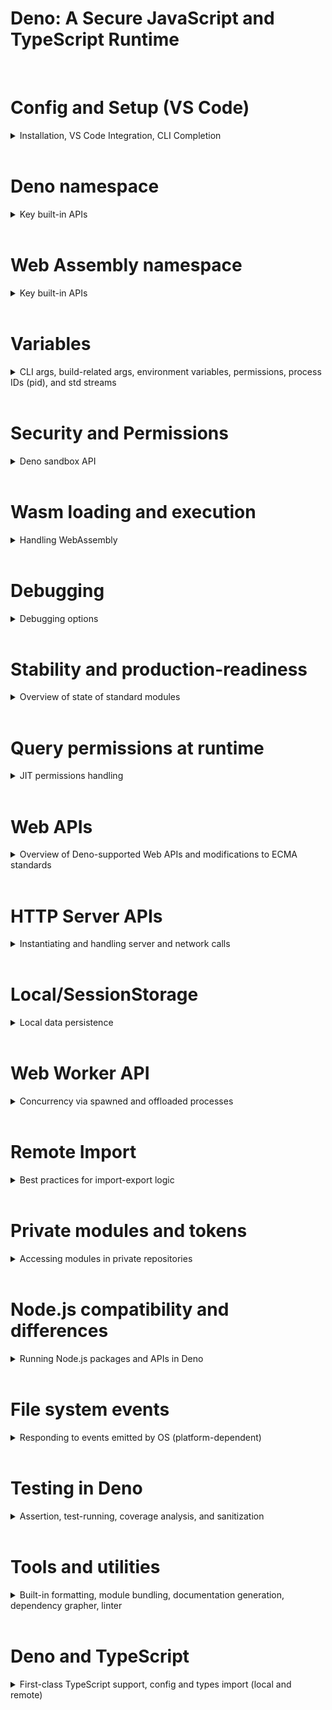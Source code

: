 # Deno: A Secure JavaScript and TypeScript Runtime

<br/>

# Config and Setup (VS Code)

<details>
  <summary>Installation, VS Code Integration, CLI Completion</summary><br/>

## Installation

Download instructions can be found [here](https://deno.land/manual@v1.13.2/getting_started/installation)
<br/><br/>

## Language Server Integration (VS Code)

Install the
[Deno VS Code language server extension](https://marketplace.visualstudio.com/items?itemName=denoland.vscode-deno)

<code>ctrl + shift + p</code> to launch search, navigate to <code>Deno:
Initialize Workspace Configuration</code> to enable Deno namespace and url
imports

Note: it's not recommended to initialize these settings globally
<br/><br/>

## PowerShell Deno CLI Completions

Open PowerShell and run the following command, replacing the path to your system
powershell_profile.ps1

<code>deno completions powershell >
[path-to-system-powershell_profile.ps1-directory]/deno.ps1</code>

Then invoke the script in your <code>Microsoft.PowerShell_profile.ps1</code>

</details>
<br/>

# Deno namespace

<details>
  <summary>Key built-in APIs</summary><br/>

```typescript
function Deno.chdir(directory: string | URL): void {}
Deno.chdir("/home/userA") // equivalent to ls | Set-Location

function Deno.chmod(path: string | URL, mode: number): Promise<void> {}
// change permission of specific file/dir of specified path
await Deno.chmod("/path/to/file", 0o666) // where second arg is structured
/*
  mode: sequence of three octal numbers
  0o <owner-group-others>
  ex, 0o751, owner has read/write/execute, group has read/execute, others have execute only
  note: throws on Windows, requires --allow-write permission
*/

function Deno.close(rid: number): void {}
// close a given resource ID to avoid memory leaks
const file = await Deno.open("my_file.txt")
// do work with file object
Deno.close(file.rid)

function Deno.create(path: string | URL): Promise<File> {}
// create a file or truncate an existing file and resolve to an instance of Deno.File
const file = await Deno.create("/foo/bar.txt")
// requires --allow-read, --allow-write privileges

function Deno.exit(code?: number): never {}
// TypeScript never: function will not return to its end point or will always throw an exception {}
// Exit the Deno process with optional exit code; no code specified == 0
Deno.exit(1)

function Deno.fdatasync(rid: number): Promise<void> {}
// flush pending data ops of given file stream to disk
const file = await Deno.open("my_file.txt", { read: true, write: true, create: true });
await Deno.write(file.rid, new TextEncoder().encode("Hello World"));
await Deno.fdatasync(file.rid);
console.log(new TextDecoder().decode(await Deno.readFile("my_file.txt"))); // Hello World

function Deno.inspect(value: unknown, options?: InspectOptions): string {}
// convert input into string formatted like console.log() output
const obj = {
  a: 10,
  b: "hello",
};
const objAsString = Deno.inspect(obj); // { a: 10, b: "hello" }
console.log(obj);  // prints same value as objAsString, e.g. { a: 10, b: "hello" }

// register custom inspect functions via Symbol.for("Deno.customInspect")
class A {
  x = 10;
  y = "hello";
  [Symbol.for("Deno.customInspect")](): string {
    return "x=" + this.x + ", y=" + this.y;
  }
}
const inStringFormat = Deno.inspect(new A()); // "x=10, y=hello"
console.log(inStringFormat);  // prints "x=10, y=hello"

// specify depth to output nested types
Deno.inspect({a: {b: {c: {d: 'hello'}}}}, {depth: 2}); // { a: { b: [Object] } }

function Deno.memoryUsage(): MemoryUsage {}
// returns an object describing memory usage of Deno process measured in bytes

function Deno.mkdir(path: string | URL, options?: MkdirOptions): Promise<void> {}
// create a new dir with specified path
await Deno.mkdir("new_dir");
await Deno.mkdir("nested/directories", { recursive: true }); // nested dirs
await Deno.mkdir("restricted_access_dir", { mode: 0o700 }); // chmod specification
// default throws if dir already exists
// requires --allow-write

function Deno.open(path: string | URL, options?: OpenOptions): Promise<File> {}
// open and resolve to an instance of Deno.File
// will generate new file if create, createNew open options
// caller should close when through with file objec to prevent memory leaks
const file = await Deno.open("/foo/bar.txt", { read: true, write: true });
// Do work with file
Deno.close(file.rid);
// requires --allow-read and/or --allow-write depending on options

function Deno.readDir(path: string | URL): AsyncIterable<DirEntry> {}
// reads directory by path and returns async iterable of Deno.DirEntry
for await (const dirEntry of Deno.readDir("/")) {
  console.log(dirEntry.name);
}
// throws if path not directory, requires --allow-read

function Deno.readFile(path: string | URL, options?: ReadFileOptions): Promise<Uint8Array> {}
// reads and resolves to entire contents of file as byte array
// use TextDecoder to transform bytes to string if required
// reading directory == return empty data array
const decoder = new TextDecoder("utf-8");
const data = await Deno.readFile("hello.txt");
console.log(decoder.decode(data));
// requires --allow-read

function Deno.readTextFile(path: string | URL, options?: ReadFileOptions): Promise<string> {}
// async read and return entire contents of file as utf8 encoded string
// read dir throws
const data = await Deno.readTextFile("hello.txt");
console.log(data);
// requires --allow-read

function Deno.realPath(path: string | URL): Promise<string> {}
// resolves to absolute normalized path with symbolic links resolved
await Deno.symlink("file.txt", "symlink_file.txt")
const realPath = await Deno.realPath("./file.txt")
const realSymLinkPath = await Deno.realPath("./symlink_file.txt")
console.log(realPath === realSymLinkPath) // true
console.log(realPath) // "/home/alice/file.txt"
// requires --allow-read for target path and CWD if target path relative

function Deno.remove(path: string | URL, options?: RemoveOptions): Promise<void> {}
// remove named file or dir
await Deno.remove("/path/to/dir-or-file", { recursive: true })
// throws if permission denied, path not found, path is non-empty dir and recursive isn't set to true
// requires --allow-write

function Deno.rename(oldpath: string | URL, newpath: string | URL): Promise<void> {}
// rename (move) oldpath to newpath where either file or dir
// **if newpath already exists and isn't a dir, rename() replaces it
const renameIt = async () => await Deno.rename(oldpath, newPath)
renameIt() // this is for syntax highlighting convenience only -- md doesn't recognize top-level await
// throws differently on different platforms
// requires --allow-read, --allow-write

function Deno.resources(): ResourceMap {}
// returns map of open rid along with string rep
// an internal API, resource rep is 'any' type, can change anytime
const resources = Deno.resources()
console.log(resources) // { 0: "stdin", 1: "stdout", 2: "stderr" }

function Deno.run(opt: T): Process<T> {}
// spawns new subprocess -- RunOptions must contain minimally opt.cmd, array of program args, first is binary
const p = Deno.run({
  cmd: ["echo", "hello"],
})
// subprocess uses same pwd as parent process unless opt.cwd specified
// env vars from parent process can be cleared using opt.clearEnv
// doesn't guarantee opt.env are present, OS may set env var for processes
// env vars for subprocess can be specified using opt.env mapping
// default subprocess inherits stdio of parent -- to change opt.stdout, opt.stderr and opt.stdin can be specified independently -- rid of open file, or set to "inherit", "piped", "null"
/*
  "inherit": default, child inherits from parent descriptor
  "piped": new pipe should be arranged to connect parent, child
  "null": stream will be ignored -- equiv of attaching to /dev/null
*/
// details of spawned process are returned
// requires --allow-run

function Deno.seek(rid: number, offset: number, whence: SeekMode): Promise<number> {}
// seek a rid to given offest under mode given by whence
// call resolves to new position within the resource (bytes from start)
const file = await Deno.open('hello.txt', { read: true, write: true, truncate: true, create: true })
await Deno.write(file.rid, new TextEncoder().encode("Hello world"))
// advance 6 bytes
const cursorPosition = await Deno.seek(file.rid, 6, Deno.SeekMode.Start)
console.log(cursorPosition) // 6
const buf = new Uint8Array(100)
await file.read(buf)
console.log(new TextDecoder().decode(buf)) // 'world'

// seek modes
const file = await Deno.open('hello.txt', { read: true, write: true, truncate: true, create: true })
await Deno.write(file.rid, new TextEncoder().encode("Hello world"))
// week 6 bytes from start
console.log(await Deno.seek(file.rid, 6, Deno.SeekMode.Start)) // "6"
console.log(await Deno.seek(file.rid, 2, Deno.SeekMode.Current)) // "8"
console.log(await Deno.seek(file.rid, -2, Deno.SeekMode.End)) // "9"

function Deno.serveHttp(conn: Conn): HttpConn {}
// services HTTP requests given TCP/TLS socket
const conn = await Deno.connect({ port: 80, hostname: "127.0.0.1" })
const httpConn = Deno.serveHttp(conn)
const e = await httpConn.nextRequest()
if (e) {
  e.respondWith(new Response("Hello World"))
}
// if httpConn.nextRequest() encounters an error or returns null, underlying HttpConn resource is closed automatically

function Deno.shutdown(rid: number): Promise<void> {}
// shutdown socket send ops
// matches behavior of POSIX shutdown(3)

function Deno.stat(path: string | URL): Promise<FileInfo> {}
// resolves to a Deno.FileInfo for specified path -- always follows symlinks
import { assert } from "https://deno.land/std/testing/asserts.ts"
const fileInfo = await Deno.stat("hello.txt")
assert(fileInfo.isFile)
// requires --allow-read

function Deno.symlink(oldpath: string | URL, newpath: string | URL, options?: SymlinkOptions): Promise<void> {}
// create newpath as a symbolic link to oldpath
// options.type param can be set to file | dir, arg only available on Windows (ignored on Mac/Linux)
const linkem = async () => await Deno.symlink("old/name", "new/name")
// requires --allow-write

function Deno.test(t: TestDefinition): void {}
// register a test run with CLI deno test containing module that looks like test module
// can be async as necessary
import { assert, fail, assertEquals } from "https://deno.land/std/testing/asserts.ts"

Deno.test({
  name: "example test",
  fn(): void {
    assertEquals("world", "world")
  }
})

Deno.test({
  name: "example ignored test",
  ignore: Deno.build.os === "windows",
  fn(): void {
    // ignored on Windows machines only
  }
})

Deno.test({
  name: "example async test",
  async fn() {
    const decoder = new TextDeoder("utf-8")
    const data = await Deno.readFile("hellow_world.txt")
    assertEquals(decoder.decode(data), "Hello world")
  }
})

function Deno.truncate(name: string, len?: number): Promise<void> {}
// trucates/extends specified file to reach len
// if no len, entire file contents are truncated
const trunc = async () => await Deno.truncate("my_file.txt")
trunc()
// otherwise, truncated to part of file specified
const file = await Deno.makeTempFile()
await Deno.writeFile(file, new TextEncoder().encode("Hello World"))
await Deno.truncate(file, 7)
const data = await Deno.readFile(file)
console.log(new TextDecoder().decode(data))
// requires --allow-write

function Deno.watchFs(paths: string | string[], options?: { recursive: boolean }): FsWatcher {}
// watch for fs events against one or more paths (files or dirs)
// paths must already exist
// user action like touch test.file can generate multiple fs events
// user action can also result in multiple file paths in one event ie mv old_name.txt new_name.txt
// recursive option true by default, for dirs, will watch specified directory and all sub dir
// exact ordering of events can vary between OS
const watcher = Deno.watchFs("/")
for await (const event of watcher) {
  console.log(">>>> event", event)
  // { kind: "create", paths: ["/foo.txt"]}
}
// requires --allow-read
// call watcher.close() to stop watching

function Deno.writeFile(path: string | URL, data: Uint8Array, options?: WriteFileOptions): Promise<void> {}
// write data to given path, default create else ovewrite file
const encoder = new TextEncoder()
const data = encoder.encode("Hello world\n")
await Deno.writeFile("hello1.txt", data) // overwrite
await Deno.writeFile("hello2.txt", data, { create: false }) // throws if hello2.txt DNE
await Deno.writeFile("hello3.txt", data, { mode: 0o777 }) // highest permissions for all entities
await Deno.writeFile("hello4.txt", data, { append: true }) // add data to end of file
// requires --allow-write, --allow-read if options.create is false

function Deno.writeTextFile(path: string | URL, data: string, options?: WriteFileOptions): Promise<void> {}
// async write string data to given path, default create new file if needed else overwrite
const overwrite = async () => await Deno.writeTextFile("hello1.txt", "Hello world\n")
// requires --allow-write, --allow-read if options.create is false
```

</details>
</br>

# Web Assembly namespace

<details>
<summary>Key built-in APIs</summary><br/>

```typescript
function WebAssembly.compile(butes: BufferSource): Promise<Module> {}
// compiles WebAssembly binary into a WebAssembly.Module object
// useful to compile module before it can be instantiated
// otherwise use WebAssembly.instantiate()

function WebAssembly.compileStreaming(source: Response | Promise<Response>): Promise<Module> {}
// compiles a WebAssembly.Module directly from streamed underlying source
// useful if necessary to compile a module before it can be instantiated (see above note)

function WebAssembly.instantiate(bytes: BufferSource, importObject?: Imports): Promise<WebAssemblyInstantiateSource> {}
// compile and instantiate WebAssembly code
// overload takes binary code in form of typed array | ArrayBuffer
// performs compilation and instantiation in one step
// returned Promise resolves to compiled WebAssembly.Module and WebAssembly.Instance

function WebAssembly.instantiateStreaming(response: Response | PromiseLike<Response>, importObject?: Imports): Promise<WebAssemblyInstantiatedSource> {}
// compiles and instantiates a WebAssembly module directly from streamed underlying source
// most efficient / optimized way to load wasm

function WebAssembly.validate(bytes: BufferSource): boolean {}
// validates given typed array of WebAssembly binary
// returns whether bytes form a valid wasm module true | false
```

</details>
<br/>

# Variables

<details>
  <summary>CLI args, build-related args, environment variables, permissions, process IDs (pid), and std streams</summary><br/>
  
`Deno.args`

- returns script args to program
- `$ deno run --allow-read https://deno.land/std/examples/cat.ts /etc/passwd`; <em>Deno.args</em> contains <code>"/etc/passwd"</code>

`Deno.build`

- target: ""
- arch: "x86_64 | aarch64"
- os: "darwin | linux | windows"
- vendor: ""
- env: ""

`Deno.env`

- get(key: string): string | undefined,
- set(key: string, value: string): void,
- delete(key: string): void,
- toObject(): { index: string }
- requires --allow-env

`Deno.permissions`

- type: Permissions
- permissions management api

`Deno.pid`

- type: Number
- current process id of runtime

`Deno.stdin | Deno.stdout | Deno.stderr`

- for stderr, stdout, type: Writer & WriterSync & Closer
- for stdin, type: Reader & ReaderSync & Closer
</details>
<br/>

# Security and Permissions

<details>
  <summary>Deno sandbox API</summary><br/>

## Overview

- Deno is secure by default: unless you specifically enable it, a program run with Deno has no file, network, or environment access
- Access is granted to an executing script through cli flags or a runtime permission prompt

The following command will fail without the <code>--allow-net</code> flag

`$ deno run https://deno.land/std@0.106.0/examples/curl.ts https://example.com > ./web-response.html`

<br/>

## Permissions flags

`--allow-env`: allow environment access, ie get/set env vars

- can specify an optional, comma-separated list of env vars to provide allow-list

`--allow-hrtime`: allow high-res time measurement

- prevents timing attacks / fingerprinting

`--allow-net`: allow network access

- comma-separated list of IP addresses / hostnames (opt, with ports) to build allow-list

`--allow-ffi`: allow loading of dynamic libs

- note: dynamic libraries are <em>not</em> run in sandbox, don't have same security restrictions as Deno process -- use with caution! (unstable feature)

`--allow-read`: allow file system read access

- specify optional, comma-separated list of dirs | files to provide allow-list

`--allow-run`: allow running subprocesses

- specify optional, comma-separated list of subprocesses for allow-list
- subprocesses don't run in sandbox, don't have same security restrictions as deno process
- use with caution!

`--allow-write`: allow file system write access

- comma-separated list of dir | file to provide allow-list

`-A, --allow-all`: disable all security

<br/>

## Permissions use cases

### File system access

`$ deno run --allow-read=/usr https://deno.land/std@0.106.0/examples/cat.ts /etc/passwd` will fail without <code>--allow-read</code> flag: prevents unauthorized file reads to sensitive data
<br/><br/>

### Network access

```javascript
const result = await fetch("https://deno.land/");
```

- multiple hostnames, all ports ok
  `$ deno run --allow-net=github.com,deno.land fetch.js`

- hostname at port 80
  `$ deno run --allow-net=deno.land:80 fetch.js`

- ipv4 addr on port 443
  `$ deno run --allow-net=1.1.1.1:443 fetch.js`

- ipv6 addr, all ports ok
  `$ deno run --allow-net=[2606:4700:4700:1111] fetch.js`

<em>note: fetch.js calls that aren't permitted will throw</em>
<br/><br/>

### Environment variables

```javascript
Deno.env.set("MY_VAR", "myVar");
```

`$ deno run --allow-env env.js` without --allow-env will throw
<br/><br/>

### Caveats

<strong>A word of caution on privilege escalation</strong>: subprocesses aren't restricted by Deno-level permissions

```javascript
const proc = Deno.run({ cmd: ["cat", "/etc/passwd"] });
```

- only spawn cat subprocess
  `$ deno run --allow-run=cat run.js`
- allow any subprocess to run
`$ deno run --allow-run run.js`
</details>
<br/>

# Wasm loading and execution

<details>
<summary>Handling WebAssembly</summary><br/>
<em>note: requires `application/wasm` MIME type</em>

```javascript
const { instance, module} = await WebAssembly.instantiateStreaming(
  fetch("https://wpt.live/wasm/incrementer.wasm")
)
const increment = instance.exports.increment as (input: number) => number
conosle.log(increment(42))
```

</details>
<br/>

# Debugging

<details>
<summary>Debugging options</summary><br/>
Deno supports V8 Inspector Protocol
Debug Deno programs using Chrome DevTools or VSCode

```
$ deno run --inspect-brk --allow-read --allow-net https://deno.land/std@0.106.0/http/file_server.ts
...Debugger listening on ws://127.0.0.1:9229/ws/...
```

- edge: <code>edge://inspect/#devices</code>
- chrome: <code>chrome://inspect</code>
- click <code>Inspect</code> next to target

</details><br/>

# Stability and production-readiness

<details>
<summary>Overview of state of standard modules</summary><br/>

Deno's standard modules are <em>not yet stable</em>

- unlike the Deno namespace, the use of standard modules does not require the <code>--unstable</code> flag (unless a standard module itself uses an unstable Deno feature)

<em>note: this is a deviation from the general pattern requiring --unstable flags</em>

</details><br/>

# Query permissions at runtime

<details>
<summary>JIT permissions handling</summary><br/>

Occasionally you'll want to check whether permissions have been granted; for example, given the following:

```
$ deno run --allow-read=/foo main.ts
```

```typescript
const desc1 = { name: "read", path: "/foo/bar" } as const;
// PermissionStatus { state: "granted" }

// global write permission
const desc2 = { name: "write", path: "/foo" } as const;
// PermissionStatus { state: "prompt" }
// alert: Deno requests write access to "/foo". Grant? [y/n (y = yes allow, n = no deny)]
// n
// PermissionStatus { state: "denied" }
```

Downgrade permission from "granted" to "prompt"

```javascript
await Deno.permissions.revoke(desc1);

console.log(await Deno.permissions.query(desc1));
// PermissionStatus { state: "prompt" }
```

</details><br/>

# Web APIs

<details>
  <summary>Overview of Deno-supported Web APIs and modifications to ECMA standards</summary><br/>
<code>fetch</code>

- no cookie jar
- does not follow same-origin policy (Deno user agent has no concept of origins)
- Deno doesn't need to protect against leaking authenticated data cross origin!
- does not implement Origin header, CORS protocol, CORB, Cross-Origin-Resource-Policy header, atomic HTTP redirect handling, or opaquedirect response

<code>CustomEvent, EventTarget, EventListener</code>

- events don't bubble (Deno has no DOM hierarchy, no tree to bubble through)

<code>Web Worker API</code>

- execute code in separate thread
- no workers from blob URLs
- posted data is serialized to JSON rather than structured cloning algorithm which supports complex types, ex File, Blob, ArrayBuffer (and JSON)
- ownership can't be transferred between workers

Deno also supports:<br/>
<code>Blob</code><br/>
<code>Console</code><br/>
<code>FormData</code><br/>
<code>Performance</code><br/>
<code>setTimeout</code><br/>
<code>setInterval</code><br/>
<code>clearInterval</code><br/>
<code>Streams API</code><br/>
<code>URL</code><br/>
<code>URLSearchParams</code><br/>
<code>WebSocket</code><br/>

</details><br/>

# HTTP Server APIs

<details>
  <summary>Instantiating and handling server and network calls</summary><br/>

## HTTP

```typescript
const server = Deno.listen({ port: 8080 });

// listen for TLS
const server = Deno.listenTls({
  port: 8443,
  certFile: "localhost.crt", // req
  keyFile: "localhost.key", // req
  alpnProtocols: ["h2", "http/1.1"], // opt, necessary for HTTP/2 support (protocol negotiation happens during TLS handshake)
});
```

return value is a Deno.Listener, an async iterable that yields Deno.Conn and provides methods for handling connections

```typescript
const server = Deno.listen({ port: 8080 });

// iterable...
for await (const conn of server) {
  // handle connection
}

// or...
while (true) {
  try {
    const conn = await server.accept();
    // handle connection
  } catch (err) {
    // listener closed
    break;
  }
}

// close listener with .close() method
// to handle HTTP requests within server connections, IIFE or closure via function

const handleHTTP = async () => {
  const httpConn = Deno.serveHttp(conn);
  for await (const requestEvent of httpConn) {
    // handle requestEvent
  }
};

const server = Deno.listen({ port: 8080 });
for await (const conn of server) {
  handle(conn);
}

// .respondWith() to complete a request, takes a Response object of Promise resolving to a Response object
const handle(conn: Deno.Conn) = async () => {
  const httpConn = Deno.serveHttp(conn)
  for await (const requestEvent of httpConn){
    await requestEvent.respondWith(
      new Response("hello world", {
        status: 200,
      })
    )
  }
}
```

## Websockets

```typescript
const handle(conn: Deno.Conn) = async () => {
  const httpConn = Deno.serveHttp(conn)
  for await (const requestEvent of httpConn){
    await requestEvent.respondWith(
      handleReq(requestEvent.request)
    )
  }
}

const handleReq(req: Request): Response {
  if (req.headers.get("upgrade") !== "websocket"){
    return new Response("request isn't trying to upgrade to websocket")
  }

  const { socket, response } = Deno.upgradeWebSocket(req)
  socket.onopen = () => console.log("socket opened")

  socket.onmessage = e => {
    console.log("socket message:", e.data)
    socket.send(new Date().toString())
  }

  socket.onerror = e => console.log("socket errored", e.message)
  socket.onclose = () => console.log("socket closed")
  return response
}
```

## HTTPS

See server framework [Oak](https://github.com/oakserver/oak)

</details><br/>

# Local/SessionStorage

<details>
  <summary>Local data persistence</summary><br/>

Deno supports `localStorage` and `sessionStorage`  
note: `sessionStorage` boundary determined by process duration, `localStorage` persists across process restarts

- see [Web Storage APIs in Deno](https://medium.com/deno-the-complete-reference/web-storage-apis-in-deno-8e982ea90085)

</details><br/>

# Web Worker API

<details>
  <summary>Concurrency via spawned and offloaded processes</summary><br/>
Workers can be used to run code on multiple threads

- each Worker instance is run on a separate thread dedicated to that worker only
- Deno supports module type workers: pass `type: "module"` option when creating a new worker

```typescript
new Worker(new URL("./worker.js", import.meta.url).href, { type: "module" });
```

<br/>

Workers require <code>--allow-read</code> for local modules, <code>--allow-net</code> for remote modules

`unstable`: pass <code>{ deno: { namespace: true } }</code> in options to use Deno inside worker

```typescript
const worker = new Worker(new URL("./worker.js", import.meta.url).href, {
  type: "module",
  deno: {
    namespace: true,
  },
});

worker.postMessage({ filename: "./log.txt" });

// in worker.js
self.onmessage = async (e) => {
  const { filename } = e.data;
  const text = await Deno.readTextFile(filename);
  console.log(text);
  self.close();
};
```

<br/>

Workers can receive permissions field in options

```
options: {
  ...,
  permissions: {
    read: [
      "/path1.txt",
      "./worker/file_2.txt"
    ]
  }
}
```

</details><br/>

# Remote Import

<details>
  <summary>Best practices for import-export logic</summary><br/>

## Emulate node_modules through import, re-export

Specify version and import, re-export external libs in central `deps.ts` file: this is akin to `package.json` functionality

```typescript
// deps.ts
export {
  assert,
  assertEquals,
  assertStrContains,
} from "https://deno.land/std@0.106.0/testing/asserts.ts";

// elsewhere
import { assertEQuals, runTests, test } from "./deps.ts";
```

<br/>

## Hold deps in source control

Check $DENO_DIR into source control to avoid brittle servers and outages preventing access to deps
<br/><br/>

## Cache lock files to monitor deps

Cache and generate lock files to monitor subresource integrity and guarantee stable versions across project lifetime

`$ deno cache --lock=lock.json --lock-write src/deps.ts`  
`$ git add -u lock.json`  
`$ git commit -m "feat: add support for xyz with xyz-lib"`  
`$ git push`

next collaborator reloads cache after pulling from source control  
`$ deno cache --reload --lock=lock.json src/deps.ts`  
`$ deno test --allow-read src`

always cache remote deps!  
`$ deno run --lock=lock.json --cached-only mod.ts`

</details><br/>

# Private modules and tokens

<details>
  <summary>Accessing modules in private repositories</summary><br/>
You may want to import submodules from private repositories

Deno provides an environment variable to handle authentication via token:

`$ DENO_AUTH_TOKENS=a1b2c3@deno.land;f1e2g3h4@example.com:8080`

Deno will set Authorization header of request to value of `Bearer {token}`  
This allows the remote server to recognize authorized requests tied to specific, authenticated users and provide access to resources/modules for import

</details><br/>

# Node.js compatibility and differences

<details>
  <summary>Running Node.js packages and APIs in Deno</summary><br/>

## Interoperability

Deno standard library module std/node provides polyfills for Node.js built-ins  
Most Node.js APIs work "out-of-the-box." Notable exceptions are listed below:

- no support for CommonJS, only ES Modules (no require statements)
- Node.js plugins are not supported, some built-ins like vm incompatible

<br/>

## Working with Node.js submodules that use CommonJS import syntax

To utilize Node.js submodules that require the `require` API, we build it

```javascript
const require = createRequire(import.meta.url);
const path = require("path"); // etc
```

</details><br/>

# File system events

<details>
  <summary>Responding to events emitted by OS (platform-dependent)</summary><br/>

Given file `watcher.ts`

```typescript
const watcher = Deno.watchFS(".");
for await (const event of watcher) {
  console.log(">>>> event", event);
  // Ex, { kind: "create", paths: ["/home/alice/deno/foo.txt"]}
}
```

`$ deno run --allow-read watcher.ts`

For additional info: [Listening to Windows OS Events](https://docs.microsoft.com/en-us/windows/win32/api/winbase/nf-winbase-readdirectorychangesw)

</details><br/>

# Testing in Deno

<details>
  <summary>Assertion, test-running, coverage analysis, and sanitization</summary><br/>

Deno standard library has built-in [assertion module](https://deno.land/std@0.106.0/testing/asserts.ts)

## Assert API

```typescript
import { assert } from "https://deno.land/std@0.106.0/testing/asserts.ts";

Deno.test("Hello Test", () => {
  assert("Hello");
});
```

<br/>

## Supported assertions

```typescript
// assert truthy
function assert(expr: unknown, msg = ""): string {}

// assert equality
function assertEquals(actual: unknown, expected: unknown, msg?: string): void {}
function assertNotEquals(
  actual: unknown,
  expected: unknown,
  msg?: string
): void {}
function assertStrictEquals(
  actual: unknown,
  expected: unknown,
  msg?: string
): void {}

// assert existence
function assertExists(actual: unknown, msg?: string): void {}

// assert contains
function assertStringIncludes(
  actual: string,
  expected: string,
  msg?: string
): void {}
function assertArrayIncludes(
  actual: unknown[],
  expected: unknown[],
  msg?: string
): void {}

// assert regex
function assertMatch(actual: string, expected: RegExp, msg?: string): void {}
function assertNotMatch(actual: string, expected: RegExp, msg?: string): void {}

// assert object matches a subset of props of object
function assertObjectMatch(
  actual: Record<PropertyKey, unknown>,
  expected: Record<PropertyKey, unknown>
): void {}

// assert expected error
function assertThrows(
  fn: () => void,
  ErrorClass?: Constructor,
  msgIncludes = "",
  msg?: string
): Error {}
function assertThrowsAsync(
  fn: () => Promise<void>,
  ErrorClass?: Constructor,
  msgIncludes = "",
  msg?: string
): Promise<Error> {}
```

<br/>

## Custom error messages

```typescript
Deno.test("Test Custom Message", () => {
  assertEquals(1, 2, "Values don't match");
});
```

<br/>

## Custom assertions

```typescript
function assertPowerOf(actual: number, expected: number, msg?: string): void {
  let received = actual;
  while (received % expected === 0) {
    received /= expected;
  }
  if (received !== 1) {
    if (!msg) {
      msg = `actual: "${actual}" expected to be a power of: "${expected}"`;
    }
    throw new AssertionError(msg);
  }
}

Deno.test("Test Assert PowerOf", () => {
  assertPowerOf(8, 2);
  assertPowerOf(11, 4);
});
```

<br/>

## Test coverage analysis

- test coverage drawn from underlying V8 engine with `--coverage` flag
- default excludes files matching regex `test\.(js|mjs|ts|jsx|tsx)`
- (excludes remote files, can override this with `--exclude, --include`

`$ deno test --coverage=<output-directory>`

<br/>

## Sanitization

- tests are sanitized to avoid false success

```javascript
Deno.test({
  name: "false success",
  fn() {
    Deno.exit(0);
  },
  sanitizeExit: false,
});

// This test never runs, because the process exits during "false success" test
Deno.test({
  name: "failing test",
  fn() {
    throw new Error("this test fails");
  },
});
```

</details><br/>

# Tools and utilities

<details>
  <summary>Built-in formatting, module bundling, documentation generation, dependency grapher, linter</summary><br/>

## Formatter

`$ deno fmt <specific-file1> ...`
`deno fmt --check`
`cat file.ts | deno fmt`

use `// deno-fmt-ignore` comment to skip formatting a block or ignore entire file with `// deno-fmt-ignore-file`
<br/><br/>

## Bundler

`$ deno bundle [URL] <name>.bundle.js` outputs a single JS file including all deps of input

- if out file omitted, bundle sent to <code>stdout</code>

You can run bundles like a module

- Output is a self-contained ES module, where exports from the main module (supplied via CLI) will be available

Given `$ deno run my.bundle.js`

```javascript
// target to be bundled as lib.bundle.js
export { foo } from "./foo.js"
export const bar = "bar"

// access imports
import { bar, foo}  from "./lib.bundle.js
```

```html
<!-- load in browser -->
<script type="module" src="my.bundle.js"></script>

<!-- import into consuming module -->
<script type="module">
  import * as website from "website.bundle.js";
</script>
```

<br/>

## Documentation Generator

`add.ts`

```javascript
/**
 * Adds x and y.
 * @param {number} x
 * @param {number} y
 * @returns {number} Sum of x and y
 */
export function add(x: number, y: number): number {
  return x + y;
}
```

`$ deno doc add.ts` >> outputs:

> function add(x: number, y: number): number
> </br>
> Adds x and y. @param {number} x @param {number} y @returns {number} Sum of x and y

<br/>

## Dependency Inspector

`$ deno info [URL]` inspects ES module and its deps

```
deno info https://deno.land/std@0.67.0/http/file_server.ts
Download https://deno.land/std@0.67.0/http/file_server.ts
...
local: /home/deno/.cache/deno/deps/https/deno.land/f57792e36f2dbf28b14a75e2372a479c6392780d4712d76698d5031f943c0020
type: TypeScript
compiled: /home/deno/.cache/deno/gen/https/deno.land/f57792e36f2dbf28b14a75e2372a479c6392780d4712d76698d5031f943c0020.js
deps: 23 unique (total 139.89KB)
https://deno.land/std@0.67.0/http/file_server.ts (10.49KB)
├─┬ https://deno.land/std@0.67.0/path/mod.ts (717B)
│ ├── https://deno.land/std@0.67.0/path/_constants.ts (2.35KB)
│ ├─┬ https://deno.land/std@0.67.0/path/win32.ts (27.36KB)
│ │ ├── https://deno.land/std@0.67.0/path/_interface.ts (657B)
│ │ ├── https://deno.land/std@0.67.0/path/_constants.ts *
│ │ ├─┬ https://deno.land/std@0.67.0/path/_util.ts (3.3KB)
│ │ │ ├── https://deno.land/std@0.67.0/path/_interface.ts *
│ │ │ └── https://deno.land/std@0.67.0/path/_constants.ts *
│ │ └── https://deno.land/std@0.67.0/_util/assert.ts (405B)
│ ├─┬ https://deno.land/std@0.67.0/path/posix.ts (12.67KB)
│ │ ├── https://deno.land/std@0.67.0/path/_interface.ts *
│ │ ├── https://deno.land/std@0.67.0/path/_constants.ts *
│ │ └── https://deno.land/std@0.67.0/path/_util.ts *
│ ├─┬ https://deno.land/std@0.67.0/path/common.ts (1.14KB)
│ │ └─┬ https://deno.land/std@0.67.0/path/separator.ts (264B)
│ │   └── https://deno.land/std@0.67.0/path/_constants.ts *
│ ├── https://deno.land/std@0.67.0/path/separator.ts *
│ ├── https://deno.land/std@0.67.0/path/_interface.ts *
│ └─┬ https://deno.land/std@0.67.0/path/glob.ts (8.12KB)
│   ├── https://deno.land/std@0.67.0/path/_constants.ts *
│   ├── https://deno.land/std@0.67.0/path/mod.ts *
│   └── https://deno.land/std@0.67.0/path/separator.ts *
├─┬ https://deno.land/std@0.67.0/http/server.ts (10.23KB)
│ ├── https://deno.land/std@0.67.0/encoding/utf8.ts (433B)
│ ├─┬ https://deno.land/std@0.67.0/io/bufio.ts (21.15KB)
│ │ ├── https://deno.land/std@0.67.0/bytes/mod.ts (4.34KB)
│ │ └── https://deno.land/std@0.67.0/_util/assert.ts *
│ ├── https://deno.land/std@0.67.0/_util/assert.ts *
│ ├─┬ https://deno.land/std@0.67.0/async/mod.ts (202B)
│ │ ├── https://deno.land/std@0.67.0/async/deferred.ts (1.03KB)
│ │ ├── https://deno.land/std@0.67.0/async/delay.ts (279B)
│ │ ├─┬ https://deno.land/std@0.67.0/async/mux_async_iterator.ts (1.98KB)
│ │ │ └── https://deno.land/std@0.67.0/async/deferred.ts *
│ │ └── https://deno.land/std@0.67.0/async/pool.ts (1.58KB)
│ └─┬ https://deno.land/std@0.67.0/http/_io.ts (11.25KB)
│   ├── https://deno.land/std@0.67.0/io/bufio.ts *
│   ├─┬ https://deno.land/std@0.67.0/textproto/mod.ts (4.52KB)
│   │ ├── https://deno.land/std@0.67.0/io/bufio.ts *
│   │ ├── https://deno.land/std@0.67.0/bytes/mod.ts *
│   │ └── https://deno.land/std@0.67.0/encoding/utf8.ts *
│   ├── https://deno.land/std@0.67.0/_util/assert.ts *
│   ├── https://deno.land/std@0.67.0/encoding/utf8.ts *
│   ├── https://deno.land/std@0.67.0/http/server.ts *
│   └── https://deno.land/std@0.67.0/http/http_status.ts (5.93KB)
├─┬ https://deno.land/std@0.67.0/flags/mod.ts (9.54KB)
│ └── https://deno.land/std@0.67.0/_util/assert.ts *
└── https://deno.land/std@0.67.0/_util/assert.ts *
```

<br/>

## Linter

`$ deno lint <file> --json`
`$ cat file.ts | deno lint -`

[deno_lint API](https://lint.deno.land/)

</details><br/>

# Deno and TypeScript

<details>
  <summary>First-class TypeScript support, config and types import (local and remote)</summary><br/>

## Overview

- Deno treats TypeScript like a first-class language (same way it handles JS, WASM)
- Deno CLI is all that's needed for TypeScript "out-of-the-box"
- TypeScript is compiled to JS via built-in TS compiler + Rust lib [swc](https://rustdoc.swc.rs/swc/)

<br/>

## Skipping type-checking to increase dev velocity

skip typechecks with `--no-check` flag at CLI invocation to avoid cost of compilation
`$ deno run --allow-net --no-check my_server.ts`

`.d.ts` is treated as type-definition file with no runnable code

<br/>

## Compiler-supported files

Deno TS compiler supports:

- /typescript (application, text)
- /vnd.dlna.mpeg-tts
- /mp2t
- /x-typescript
- /javascript (application, text)
- /ecmascript (application, text)
- /x-javascript
- /node
- /jsx
- /tsx
- /plain \*\* attempted
- /octet-stream \*\* attempted

<br/>

## Type-checking idiosyncracies

Typechecks performed in <code>strict mode</code> by default

\*\* note: type resolution errors cannot be resolved with usual ts pragmas

```typescript
// @ts-ignore
// @ts-expect-error
```

<br/>

## Config

To run a config file (not necessary -- out of the box, TypeScript is already configured for usual use cases)

- config may be incompatible with downstream consumers of this module, not advised!
- if config necessary, must be required to all consumers if parent module is distributed
  `$ deno run --config ./tsconfig.json main.ts`

Deno checks only <code>compilerOptions</code> field from the usual tsc

<br/>

## Types usage

inline types usage

```typescript
// @deno-types="./coolLib.d.ts"
import * as coolLib from "./coolLib.js";
// now, typechecking will use the deno-types rather than coolLib.js
```

include other files

```typescript
/// <reference types="./coolLib.d.ts" />
// javascript goes here...
```

use X-TypeScript-Types header to resolve and typecheck remote modules

```
HTTP/1.1 200 OK
Content-Type: application/javascript; charset=UTF-8
Content-Length: 648
X-TypeScript-Types: ./coolLib.d.ts
```

Use [Skypack.dev](https://docs.skypack.dev/skypack-cdn/code/deno) CDN to resolve types in remote module imports

- important! append `?dts` to URL

```typescript
import React from "https://cdn.skypack.dev/react?dts";
```

** Note: Deno supports a particular version of TypeScript bundled with the Deno release **
